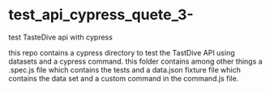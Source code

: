 # test_api_cypress_quete_3-
test TasteDive api with cypress 

this repo contains a cypress directory to test the TastDive API using datasets and a cypress command.
this folder contains among other things a .spec.js file which contains the tests and a data.json fixture file which contains the data set and a custom command in the command.js file.
